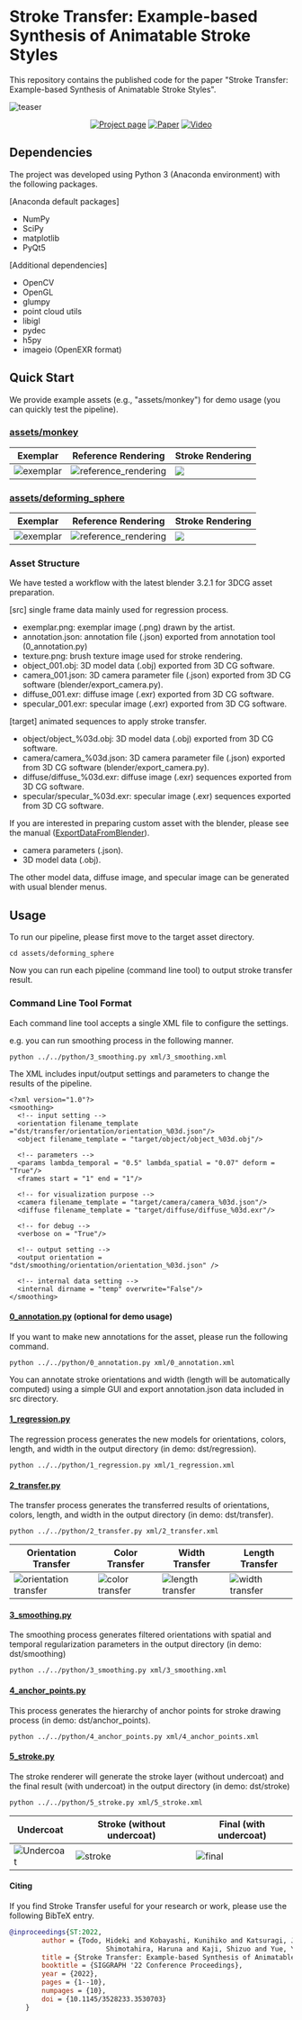 # Stroke Transfer: Example-based Synthesis of Animatable Stroke Styles

This repository contains the published code for the paper "Stroke Transfer: Example-based Synthesis of Animatable Stroke Styles".

![teaser](http://www.cg.it.aoyama.ac.jp/yonghao/sig22/teaser.jpg)

<div align="center">  

[![Project page](https://img.shields.io/badge/Web-Project%20Page-red)](http://www.cg.it.aoyama.ac.jp/yonghao/sig22/abstsig22.html)
[![Paper](https://img.shields.io/badge/Paper-PDF-red)](http://www.cg.it.aoyama.ac.jp/yonghao/sig22/StrokeTransfer.pdf)
[![Video](https://img.shields.io/badge/Video-YouTube-red)](https://youtu.be/jZJJ1Wi94bM)

</div>

## Dependencies

The project was developed using Python 3 (Anaconda environment) with the following packages.

[Anaconda default packages]
- NumPy
- SciPy
- matplotlib
- PyQt5

[Additional dependencies]
- OpenCV
- OpenGL
- glumpy
- point cloud utils
- libigl
- pydec
- h5py
- imageio (OpenEXR format)


## Quick Start

We provide example assets (e.g., "assets/monkey") for demo usage (you can quickly test the pipeline).

### [assets/monkey](assets/monkey)

|  Exemplar  |  Reference Rendering  | Stroke Rendering |
| ---- | ---- | ---- |
|  ![exemplar](assets/monkey/src/exemplar.png)  | ![reference_rendering](assets/monkey/target/rendering/rendering_001.png)  |  <img src="assets/monkey/dst/stroke/final/final_001.png" style="background-color:#eee">  |

### [assets/deforming_sphere](assets/deforming_sphere)

|  Exemplar  |  Reference Rendering  | Stroke Rendering |
| ---- | ---- | ---- |
|  ![exemplar](assets/deforming_sphere/src/exemplar.png)  | ![reference_rendering](assets/deforming_sphere/target/rendering/rendering_001.png)  |  <img src="assets/deforming_sphere/dst/stroke/final/final_001.png" style="background-color:#eee">  |



### Asset Structure

We have tested a workflow with the latest blender 3.2.1 for 3DCG asset preparation.

[src] single frame data mainly used for regression process.
- exemplar.png: exemplar image (.png) drawn by the artist.
- annotation.json: annotation file (.json) exported from annotation tool (0_annotation.py)
- texture.png: brush texture image used for stroke rendering.
- object_001.obj: 3D model data (.obj) exported from 3D CG software.
- camera_001.json: 3D camera parameter file (.json) exported from 3D CG software (blender/export_camera.py).
- diffuse_001.exr: diffuse image (.exr) exported from 3D CG software.
- specular_001.exr: specular image (.exr) exported from 3D CG software.


[target] animated sequences to apply stroke transfer.
- object/object_%03d.obj: 3D model data (.obj) exported from 3D CG software.
- camera/camera_%03d.json: 3D camera parameter file (.json) exported from 3D CG software (blender/export_camera.py).
- diffuse/diffuse_%03d.exr:  diffuse image (.exr) sequences exported from 3D CG software.
- specular/specular_%03d.exr: specular image (.exr) sequences exported from 3D CG software.

If you are interested in preparing custom asset with the blender, please see the manual ([ExportDataFromBlender](./docs/ExportDataFromBlender.md)).

- camera parameters (.json).
- 3D model data (.obj).

The other model data, diffuse image, and specular image can be generated with usual blender menus.

## Usage

To run our pipeline, please first move to the target asset directory.

```shell
cd assets/deforming_sphere
```

Now you can run each pipeline (command line tool) to output stroke transfer result.

### Command Line Tool Format

Each command line tool accepts a single XML file to configure the settings.

e.g. you can run smoothing process in the following manner.

```shell
python ../../python/3_smoothing.py xml/3_smoothing.xml
```

The XML includes input/output settings and parameters to change the results of the pipeline.

```xml: 3_smoothing.xml
<?xml version="1.0"?>
<smoothing>
  <!-- input setting -->
  <orientation filename_template ="dst/transfer/orientation/orientation_%03d.json"/>
  <object filename_template = "target/object/object_%03d.obj"/>

  <!-- parameters -->
  <params lambda_temporal = "0.5" lambda_spatial = "0.07" deform = "True"/>
  <frames start = "1" end = "1"/>

  <!-- for visualization purpose -->
  <camera filename_template = "target/camera/camera_%03d.json"/>
  <diffuse filename_template = "target/diffuse/diffuse_%03d.exr"/>

  <!-- for debug -->
  <verbose on = "True"/>

  <!-- output setting -->
  <output orientation = "dst/smoothing/orientation/orientation_%03d.json" />

  <!-- internal data setting -->
  <internal dirname = "temp" overwrite="False"/>
</smoothing>

```

#### [0_annotation.py](python/0_annotation.py) (optional for demo usage)

If you want to make new annotations for the asset, please run the following command.

```shell
python ../../python/0_annotation.py xml/0_annotation.xml
```

You can annotate stroke orientations and width (length will be automatically computed) using a simple GUI and export annotation.json data included in src directory.

#### [1_regression.py](python/1_regression.py)

The regression process generates the new models for orientations, colors, length, and width in the output directory (in demo: dst/regression). 

```shell
python ../../python/1_regression.py xml/1_regression.xml
```

#### [2_transfer.py](python/2_transfer.py)

The transfer process generates the transferred results of orientations, colors, length, and width in the output directory (in demo: dst/transfer). 

```shell
python ../../python/2_transfer.py xml/2_transfer.xml
```

|  Orientation Transfer  |  Color Transfer | Width Transfer | Length Transfer |
| ---- | ---- | ---- | ---- | 
|  ![orientation transfer](assets/deforming_sphere/temp/transfer/view_orientations/orientation/orientation_001.png)  | ![color transfer](assets/deforming_sphere/dst/transfer/color/color_001.png)  |  ![length transfer](assets/deforming_sphere/dst/transfer/length/length_001.png)  | ![width transfer](assets/deforming_sphere/dst/transfer/width/width_001.png) |


#### [3_smoothing.py](python/3_smoothing.py)

The smoothing process generates filtered orientations with spatial and temporal regularization parameters in the output directory (in demo: dst/smoothing)

```shell
python ../../python/3_smoothing.py xml/3_smoothing.xml
```


#### [4_anchor_points.py](python/4_anchor_points.py)

This process generates the hierarchy of anchor points for stroke drawing process (in demo: dst/anchor_points).

```shell
python ../../python/4_anchor_points.py xml/4_anchor_points.xml
```



#### [5_stroke.py](python/5_stroke.py)

The stroke renderer will generate the stroke layer (without undercoat) and the final result (with undercoat) in the output directory (in demo: dst/stroke)

```shell
python ../../python/5_stroke.py xml/5_stroke.xml
```

|  Undercoat  |  Stroke (without undercoat) | Final (with undercoat) |
| ---- | ---- | ---- |
|  ![Undercoat](assets/deforming_sphere/dst/transfer/color/color_001.png)  | ![stroke](assets/deforming_sphere/dst/stroke/stroke/stroke_001.png)  |  ![final](assets/deforming_sphere/dst/stroke/final/final_001.png)  |


#### Citing

If you find Stroke Transfer useful for your research or work, please use the following BibTeX entry.

```bibtex
@inproceedings{ST:2022,
        author = {Todo, Hideki and Kobayashi, Kunihiko and Katsuragi, Jin and
                        Shimotahira, Haruna and Kaji, Shizuo and Yue, Yonghao},
        title = {Stroke Transfer: Example-based Synthesis of Animatable Stroke Styles},
        booktitle = {SIGGRAPH '22 Conference Proceedings},
        year = {2022},
        pages = {1--10},
        numpages = {10},
        doi = {10.1145/3528233.3530703}
    }
```